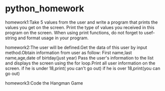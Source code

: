 # python_homework
homework1:Take 5 values from the user and write a program that prints the values you get on the screen.
Print the type of values you received in this program on the screen.
When using print functions, do not forget to usef-string and format usage in your program.

homework2:The user will be defined.Get the data of this user by input method.Obtain information from user as follow:
First name,last name,age,date of birtday(just year)
Pass the user's information to the list and displays the screen using the for loop.Print all user information on the screen.
if he is under 18,print( you can't go out)
if he is over 18,print(you can go out)

homework3:Code the Hangman Game
